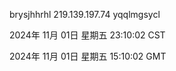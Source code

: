 brysjhhrhl 219.139.197.74 yqqlmgsycl

2024年 11月 01日 星期五 23:10:02 CST

2024年 11月 01日 星期五 15:10:02 GMT
